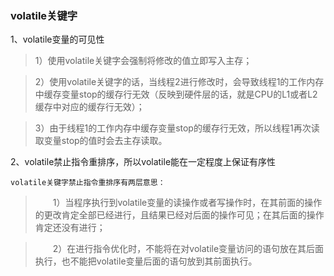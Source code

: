 ### volatile关键字

1、volatile变量的可见性

>    1）使用volatile关键字会强制将修改的值立即写入主存；

>    2）使用volatile关键字的话，当线程2进行修改时，会导致线程1的工作内存中缓存变量stop的缓存行无效（反映到硬件层的话，就是CPU的L1或者L2缓存中对应的缓存行无效）；

>    3）由于线程1的工作内存中缓存变量stop的缓存行无效，所以线程1再次读取变量stop的值时会去主存读取。

2、volatile禁止指令重排序，所以volatile能在一定程度上保证有序性

    volatile关键字禁止指令重排序有两层意思：

>　　1）当程序执行到volatile变量的读操作或者写操作时，在其前面的操作的更改肯定全部已经进行，且结果已经对后面的操作可见；在其后面的操作肯定还没有进行；

>　　2）在进行指令优化时，不能将在对volatile变量访问的语句放在其后面执行，也不能把volatile变量后面的语句放到其前面执行。
